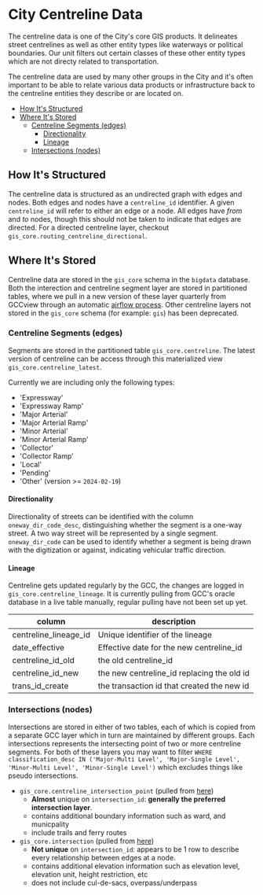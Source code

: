 # City Centreline Data <!-- omit in toc -->

The centreline data is one of the City's core GIS products. It delineates street centrelines as well as other entity types like waterways or political boundaries. Our unit filters out certain classes of these other entity types which are not directy related to transportation.

The centreline data are used by many other groups in the City and it's often important to be able to relate various data products or infrastructure back to the centreline entities they describe or are located on.

- [How It's Structured](#how-its-structured)
- [Where It's Stored](#where-its-stored)
  - [Centreline Segments (edges)](#centreline-segments-edges)
    - [Directionality](#directionality)
    - [Lineage](#lineage)
  - [Intersections (nodes)](#intersections-nodes)


## How It's Structured

The centreline data is structured as an undirected graph with edges and nodes. Both edges and nodes have a `centreline_id` identifier. A given `centreline_id` will refer to either an edge or a node. All edges have _from_ and _to_ nodes, though this should not be taken to indicate that edges are directed. For a directed centreline layer, checkout `gis_core.routing_centreline_directional`. 

## Where It's Stored

Centreline data are stored in the `gis_core` schema in the `bigdata` database. Both the interection and centreline segment layer are stored in partitioned tables, where we pull in a new version of these layer quarterly from GCCview through an automatic [airflow process](/dags/gcc_layers_pull.py). Other centreline layers not stored in the `gis_core` schema (for example: `gis`) has been deprecated. 

### Centreline Segments (edges)

Segments are stored in the partitioned table `gis_core.centreline`. The latest version of centreline can be access through this materialized view `gis_core.centreline_latest`. 

Currently we are including only the following types:

* 'Expressway'
* 'Expressway Ramp'
* 'Major Arterial'
* 'Major Arterial Ramp'
* 'Minor Arterial'
* 'Minor Arterial Ramp'
* 'Collector'
* 'Collector Ramp'
* 'Local'
* 'Pending'
* 'Other' (version >= `2024-02-19`)

#### Directionality

Directionality of streets can be identified with the column `oneway_dir_code_desc`, distinguishing whether the segment is a one-way street. A two way street will be represented by a single segment. `oneway_dir_code` can be used to identify whether a segment is being drawn with the digitization or against, indicating vehicular traffic direction.

#### Lineage

Centreline gets updated regularly by the GCC, the changes are logged in `gis_core.centreline_lineage`. It is currently pulling from GCC's oracle database in a live table manually, regular pulling have not been set up yet. 

| column                | description                                |
|-----------------------|--------------------------------------------|
| centreline_lineage_id | Unique identifier of the lineage           |
| date_effective        | Effective date for the new centreline_id   |
| centreline_id_old     | the old centreline_id                      |
| centreline_id_new     | the new centreline_id replacing the old id |
| trans_id_create       | the transaction id that created the new id |

### Intersections (nodes)

Intersections are stored in either of two tables, each of which is copied from a separate GCC layer which in turn are maintained by different groups. Each intersections represents the intersecting point of two or more centreline segments. For both of these layers you may want to filter `WHERE classification_desc IN ('Major-Multi Level', 'Major-Single Level', 'Minor-Multi Level', 'Minor-Single Level')` which excludes things like pseudo intersections. 

* `gis_core.centreline_intersection_point` (pulled from [here](https://insideto-gis.toronto.ca/arcgis/rest/services/cot_geospatial/FeatureServer/19))
    - **Almost** unique on `intersection_id`: **generally the preferred intersection layer**.
    - contains additional boundary information such as ward, and municpality
    - include trails and ferry routes
* `gis_core.intersection` (pulled from [here](https://insideto-gis.toronto.ca/arcgis/rest/services/cot_geospatial12/FeatureServer/42))
    - **Not unique** on `intersection_id`: appears to be 1 row to describe every relationship between edges at a node.  
    - contains additional elevation information such as elevation level, elevation unit, height restriction, etc
    - does not include cul-de-sacs, overpass/underpass